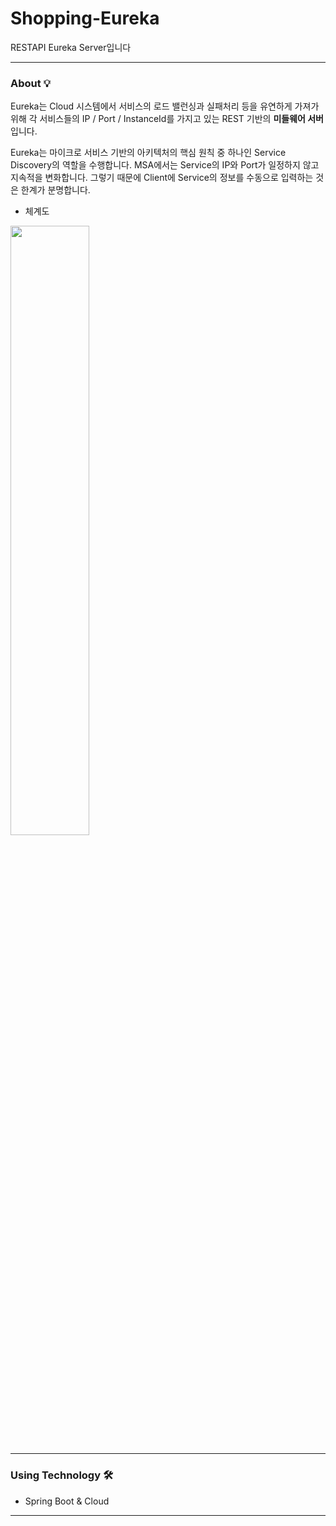 # Shopping-Eureka

RESTAPI Eureka Server입니다

---

### About 💡

Eureka는 Cloud 시스템에서 서비스의 로드 밸런싱과 실패처리 등을 유연하게 가져가 위해 각 서비스들의 IP / Port / InstanceId를 가지고 있는 REST 기반의 <b>미들웨어 서버</b>입니다.

Eureka는 마이크로 서비스 기반의 아키텍처의 핵심 원칙 중 하나인 Service Discovery의 역할을 수행합니다. 
MSA에서는 Service의 IP와 Port가 일정하지 않고 지속적을 변화합니다. 
그렇기 때문에 Client에 Service의 정보를 수동으로 입력하는 것은 한계가 분명합니다.


- 체계도 
<img src="https://miro.medium.com/max/719/1*oxaA7PahX1-zo956FYLHFA.jpeg" width="50%">


---

### Using Technology 🛠

* Spring Boot & Cloud

---
